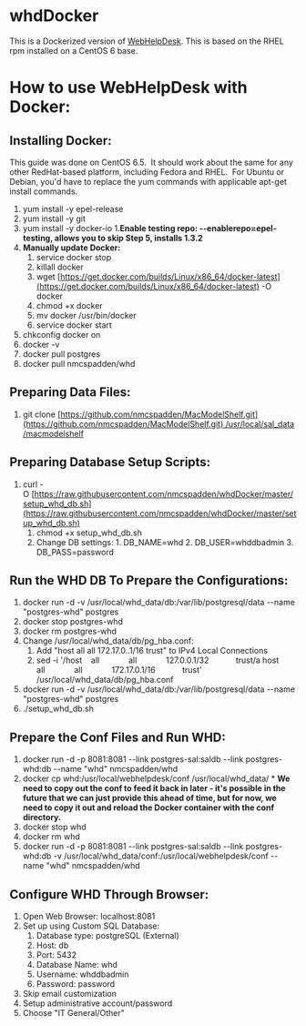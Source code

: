 whdDocker
=========

This is a Dockerized version of [WebHelpDesk](http://www.webhelpdesk.com/).  This is based on the RHEL rpm installed on a CentOS 6 base.

How to use WebHelpDesk with Docker:
=========

Installing Docker:
------

This guide was done on CentOS 6.5.  It should work about the same for any
other RedHat-based platform, including Fedora and RHEL.  For Ubuntu or Debian,
you'd have to replace the yum commands with applicable apt-get install
commands.

1. yum install -y epel-release
2. yum install -y git
3. yum install -y docker-io
    1.**Enable testing repo: --enablerepo=epel-testing, allows you to skip Step 5, installs 1.3.2**
4. **Manually update Docker:**
    1. service docker stop
    2. killall docker
    3. wget [https://get.docker.com/builds/Linux/x86_64/docker-latest](https://get.docker.com/builds/Linux/x86_64/docker-latest) -O docker
    4. chmod +x docker
    5. mv docker /usr/bin/docker
    6. service docker start
5. chkconfig docker on
6. docker -v
7. docker pull postgres
8. docker pull nmcspadden/whd

Preparing Data Files:
------

1. git clone [https://github.com/nmcspadden/MacModelShelf.git](https://github.com/nmcspadden/MacModelShelf.git) /usr/local/sal_data/macmodelshelf

Preparing Database Setup Scripts:
-----

 1. curl -O [https://raw.githubusercontent.com/nmcspadden/whdDocker/master/setup_whd_db.sh](https://raw.githubusercontent.com/nmcspadden/whdDocker/master/setup_whd_db.sh)
      1. chmod +x setup_whd_db.sh
      2. Change DB settings:
        1. DB_NAME=whd
        2. DB_USER=whddbadmin
        3. DB_PASS=password


Run the WHD DB To Prepare the Configurations:
-----

1. docker run -d -v /usr/local/whd_data/db:/var/lib/postgresql/data --name "postgres-whd" postgres
2. docker stop postgres-whd
3. docker rm postgres-whd
4. Change /usr/local/whd_data/db/pg_hba.conf:
    1. Add "host all all 172.17.0..1/16 trust" to IPv4 Local Connections
    2. sed -i '/host    all             all             127.0.0.1\/32            trust/a host    all             all             172.17.0.1\/16            trust' /usr/local/whd_data/db/pg_hba.conf
5. docker run -d -v /usr/local/whd_data/db:/var/lib/postgresql/data --name "postgres-whd" postgres
6. ./setup_whd_db.sh

Prepare the Conf Files and Run WHD:
-----

1. docker run -d -p 8081:8081 --link postgres-sal:saldb --link postgres-whd:db --name "whd" nmcspadden/whd
2. docker cp whd:/usr/local/webhelpdesk/conf /usr/local/whd_data/
       * **We need to copy out the conf to feed it back in later - it's possible in the future that we can just provide this ahead of time, but for now, we need to copy it out and reload the Docker container with the conf directory.**
4. docker stop whd
5. docker rm whd
6. docker run -d -p 8081:8081 --link postgres-sal:saldb --link postgres-whd:db -v /usr/local/whd_data/conf:/usr/local/webhelpdesk/conf --name "whd" nmcspadden/whd

Configure WHD Through Browser:
----

1. Open Web Browser: localhost:8081
2. Set up using Custom SQL Database:
      1. Database type: postgreSQL (External)
      2. Host: db
      3. Port: 5432
      4. Database Name: whd
      5. Username: whddbadmin
      6. Password: password
3. Skip email customization
4. Setup administrative account/password
5. Choose "IT General/Other"

